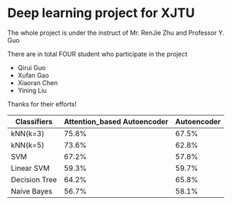 # Deep learning project for XJTU

The whole project is under the instruct of Mr. RenJie Zhu and Professor Y. Guo

There are in total FOUR student who participate in the project

+ Qirui Guo
+ Xufan Gao
+ Xiaoran Chen
+ Yining Liu

Thanks for their efforts!

| Classifiers   | Attention_based Autoencoder | Autoencoder |
| ------------- | --------------------------- | ----------- |
| kNN(k=3)      | 75.8%                       | 67.5%       |
| kNN(k=5)      | 73.6%                       | 62.8%       |
| SVM           | 67.2%                       | 57.8%       |
| Linear SVM    | 59.3%                       | 59.7%       |
| Decision Tree | 64.2%                       | 65.8%       |
| Naive Bayes   | 56.7%                       | 58.1%       |
